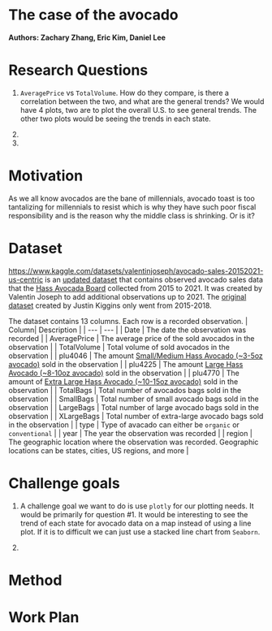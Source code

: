 # The case of the avocado
__Authors: Zachary Zhang, Eric Kim, Daniel Lee__

# Research Questions
1.  `AveragePrice` vs `TotalVolume`. How do they compare, is there a correlation between the two, and what are the general trends? We would have 4 plots, two are to plot the overall U.S. to see general trends. The other two plots would be seeing the trends in each state. 

2. 

3. 


# Motivation
As we all know avocados are the bane of millennials, avocado toast is too tantalizing for millennials to resist which is why they have such poor fiscal responsibility and is the reason why the middle class is shrinking. Or is it?

# Dataset
https://www.kaggle.com/datasets/valentinjoseph/avocado-sales-20152021-us-centric is an [updated dataset](https://www.kaggle.com/datasets/neuromusic/avocado-prices) that contains observed avocado sales data that the [Hass Avocada Board](https://hassavocadoboard.com/) collected from 2015 to 2021. It was created by Valentin Joseph to add additional observations up to 2021. The [original dataset](https://www.kaggle.com/datasets/neuromusic/avocado-prices) created by Justin Kiggins only went from 2015-2018. 

The dataset contains 13 columns. Each row is a recorded observation. 
| Column| Description |
| ---   | ---         |
| Date | The date the observation was recorded |
| AveragePrice | The average price of the sold avocados in the observation |
| TotalVolume | Total volume of sold avocados in the observation |
| plu4046 | The amount [Small/Medium Hass Avocado (~3-5oz avocado)](https://loveonetoday.com/how-to/identify-hass-avocados/) sold in the observation |
| plu4225 | The amount [Large Hass Avocado (~8-10oz avocado)](https://loveonetoday.com/how-to/identify-hass-avocados/) sold in the observation |
| plu4770 | The amount of [Extra Large Hass Avocado (~10-15oz avocado)](https://loveonetoday.com/how-to/identify-hass-avocados/) sold in the observation |
| TotalBags | Total number of avocados bags sold in the observation |
| SmallBags |  Total number of small avocado bags sold in the observation |
| LargeBags | Total number of large avocado bags sold in the observation  |
| XLargeBags | Total number of extra-large avocado bags sold in the observation  |
| type | Type of avacado can either be `organic` or `conventional` |
| year | The year the observation was recorded |
| region | The geographic location where the observation was recorded. Geographic locations can be states, cities, US regions, and more |

# Challenge goals
1. A challenge goal we want to do is use `plotly` for our plotting needs. It would be primarily for question #1. It would be interesting to see the trend of each state for avocado data on a map instead of using a line plot. If it is to difficult we can just use a stacked line chart from `Seaborn`.

2. 

# Method

# Work Plan